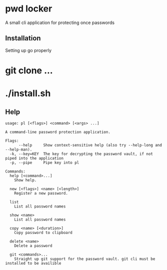 # pwd locker

A small cli application for protecting once passwords

## Installation 
 
 Setting up go properly 

 # git clone ...
 
 # ./install.sh

## Help
```
usage: pl [<flags>] <command> [<args> ...]

A command-line password protection application.

Flags:
      --help     Show context-sensitive help (also try --help-long and --help-man).
  -k, --key=KEY  The key for decrypting the password vault, if not piped into the application
  -p, --pipe     Pipe key into pl

Commands:
  help [<command>...]
    Show help.

  new [<flags>] <name> [<length>]
    Register a new password.

  list
    List all password names

  show <name>
    List all password names

  copy <name> [<duration>]
    Copy password to clipboard

  delete <name>
    Delete a password

  git <commands>...
    Straight up git support for the password vault. git cli must be installed to be availible
```